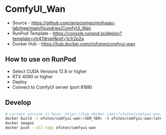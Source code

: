 # ComfyUI_Wan

- Source - <https://github.com/ampcpmgp/mofugao-lab/tree/main/foundries/ComfyUI_Wan>
- RunPod Template - <https://console.runpod.io/deploy?template=ytr47drnpf&ref=1c1r2p2a>
- Docker Hub - <https://hub.docker.com/r/ofuton/comfyui-wan>

## How to use on RunPod

- Select CUDA Versions 12.8 or higher
- RTX 4090 or higher
- Deploy
- Connect to ComfyUI server (port 8188)

## Develop

```bash
# current version is here: https://hub.docker.com/r/ofuton/comfyui-wan/tags
docker build -t ofuton/comfyui-wan:<SEM_VER> -t ofuton/comfyui-wan:latest .
docker images
docker push --all-tags ofuton/comfyui-wan
```
